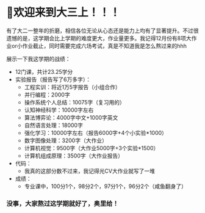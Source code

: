 # 🤡欢迎来到大三上！！！

有了大二一整年的折磨，相信各位无论从心态还是能力上均有了显著提升。不过很遗憾的是，这学期会比上学期的难度更大，作业量更多。我记得12月份有8项大作业or小作业截止，同时需要完成六场考试，真是不知道我是怎么熬过来的hhh

展示一下我这学期的战绩：

- 12门课，共计23.25学分
- 实验报告（报告写了6万多字）：
  - 工程实训：将近1万5字报告（小组合作）
  - 并行编程：2000字
  - 操作系统个人总结：10075字（复习用的）
  - 认知神经科学：10000字左右
  - 算法博弈论：4000字中文+1000字英文
  - 自然语言处理：18000字
  - 强化学习：10000字左右（报告6000字+4个小实验*1000）
  - 数字图像处理：3200字（大作业）
  - 计算机视觉：9500字（大作业5000字+3个实验*1500）
  - 计算机组成原理：3500字（大作业报告）
- 代码：
  - 我真的这部分数不过来，我记得光CV大作业就写了一堆
- 成绩：
  - 专业课中，100分1个，98分2个，97分1个，96分2个（咸鱼翻身了）



### 没事，大家熬过这学期就好了，奥里给！

